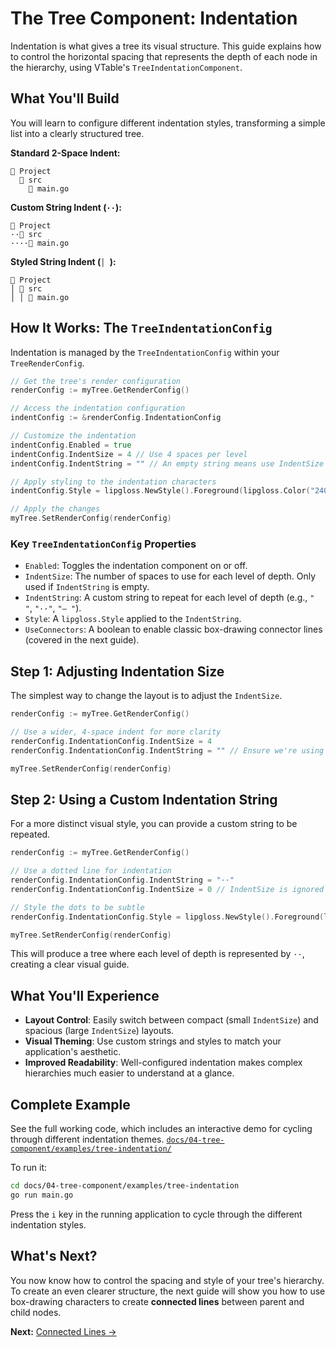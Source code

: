 # The Tree Component: Indentation

Indentation is what gives a tree its visual structure. This guide explains how to control the horizontal spacing that represents the depth of each node in the hierarchy, using VTable's `TreeIndentationComponent`.

## What You'll Build

You will learn to configure different indentation styles, transforming a simple list into a clearly structured tree.

**Standard 2-Space Indent:**
```
📁 Project
  📁 src
    📄 main.go
```

**Custom String Indent (`··`):**
```
📁 Project
··📁 src
····📄 main.go
```

**Styled String Indent (`│ `):**
```
📁 Project
│ 📁 src
│ │ 📄 main.go
```

## How It Works: The `TreeIndentationConfig`

Indentation is managed by the `TreeIndentationConfig` within your `TreeRenderConfig`.

```go
// Get the tree's render configuration
renderConfig := myTree.GetRenderConfig()

// Access the indentation configuration
indentConfig := &renderConfig.IndentationConfig

// Customize the indentation
indentConfig.Enabled = true
indentConfig.IndentSize = 4 // Use 4 spaces per level
indentConfig.IndentString = "" // An empty string means use IndentSize

// Apply styling to the indentation characters
indentConfig.Style = lipgloss.NewStyle().Foreground(lipgloss.Color("240"))

// Apply the changes
myTree.SetRenderConfig(renderConfig)
```

### Key `TreeIndentationConfig` Properties
-   `Enabled`: Toggles the indentation component on or off.
-   `IndentSize`: The number of spaces to use for each level of depth. Only used if `IndentString` is empty.
-   `IndentString`: A custom string to repeat for each level of depth (e.g., `"  "`, `"··"`, `"— "`).
-   `Style`: A `lipgloss.Style` applied to the `IndentString`.
-   `UseConnectors`: A boolean to enable classic box-drawing connector lines (covered in the next guide).

## Step 1: Adjusting Indentation Size

The simplest way to change the layout is to adjust the `IndentSize`.

```go
renderConfig := myTree.GetRenderConfig()

// Use a wider, 4-space indent for more clarity
renderConfig.IndentationConfig.IndentSize = 4
renderConfig.IndentationConfig.IndentString = "" // Ensure we're using spaces

myTree.SetRenderConfig(renderConfig)
```

## Step 2: Using a Custom Indentation String

For a more distinct visual style, you can provide a custom string to be repeated.

```go
renderConfig := myTree.GetRenderConfig()

// Use a dotted line for indentation
renderConfig.IndentationConfig.IndentString = "··"
renderConfig.IndentationConfig.IndentSize = 0 // IndentSize is ignored

// Style the dots to be subtle
renderConfig.IndentationConfig.Style = lipgloss.NewStyle().Foreground(lipgloss.Color("240"))

myTree.SetRenderConfig(renderConfig)
```

This will produce a tree where each level of depth is represented by `··`, creating a clear visual guide.

## What You'll Experience

-   **Layout Control**: Easily switch between compact (small `IndentSize`) and spacious (large `IndentSize`) layouts.
-   **Visual Theming**: Use custom strings and styles to match your application's aesthetic.
-   **Improved Readability**: Well-configured indentation makes complex hierarchies much easier to understand at a glance.

## Complete Example

See the full working code, which includes an interactive demo for cycling through different indentation themes.
[`docs/04-tree-component/examples/tree-indentation/`](examples/tree-indentation/)

To run it:
```bash
cd docs/04-tree-component/examples/tree-indentation
go run main.go
```
Press the `i` key in the running application to cycle through the different indentation styles.

## What's Next?

You now know how to control the spacing and style of your tree's hierarchy. To create an even clearer structure, the next guide will show you how to use box-drawing characters to create **connected lines** between parent and child nodes.

**Next:** [Connected Lines →](06-connected-lines.md) 